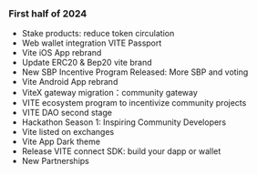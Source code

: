 ### First half of 2024

- Stake products: reduce token circulation
- Web wallet integration VITE Passport
- Vite iOS App rebrand
- Update ERC20 & Bep20 vite brand
- New SBP Incentive Program Released: More SBP and voting
- Vite Android App rebrand
- ViteX gateway migration：community gateway
- VITE ecosystem program to incentivize community projects
- VITE DAO second stage
- Hackathon Season 1: Inspiring Community Developers
- Vite listed on exchanges
- Vite App Dark theme
- Release VITE connect SDK: build your dapp or wallet
- New Partnerships
